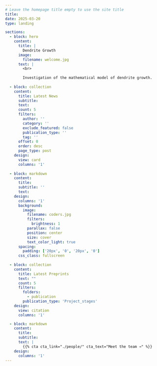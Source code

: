 ```yaml
---
# Leave the homepage title empty to use the site title
title:
date: 2025-03-20
type: landing

sections:
  - block: hero
    content:
      title: |
        Dendrite Growth
      image:
        filename: welcome.jpg
      text: |
        <br>
        
        Investigation of the mathematical model of dendrite growth.
  
  - block: collection
    content:
      title: Latest News
      subtitle:
      text:
      count: 5
      filters:
        author: ''
        category: ''
        exclude_featured: false
        publication_type: ''
        tag: ''
      offset: 0
      order: desc
      page_type: post
    design:
      view: card
      columns: '1'
  
  - block: markdown
    content:
      title:
      subtitle: ''
      text:
    design:
      columns: '1'
      background:
        image: 
          filename: coders.jpg
          filters:
            brightness: 1
          parallax: false
          position: center
          size: cover
          text_color_light: true
      spacing:
        padding: ['20px', '0', '20px', '0']
      css_class: fullscreen
      
  - block: collection
    content:
      title: Latest Preprints
      text: ""
      count: 5
      filters:
        folders:
          - publication
        publication_type: 'Project_stages'
    design:
      view: citation
      columns: '1'

  - block: markdown
    content:
      title:
      subtitle:
      text: |
        {{% cta cta_link="./people/" cta_text="Meet the team →" %}}
    design:
      columns: '1'
---
```

